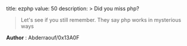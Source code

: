 title: ezphp
value: 50
description: > Did you miss php?
> Let's see if you still remember.
> They say php works in mysterious ways

**Author** : Abderraouf/0x13A0F
